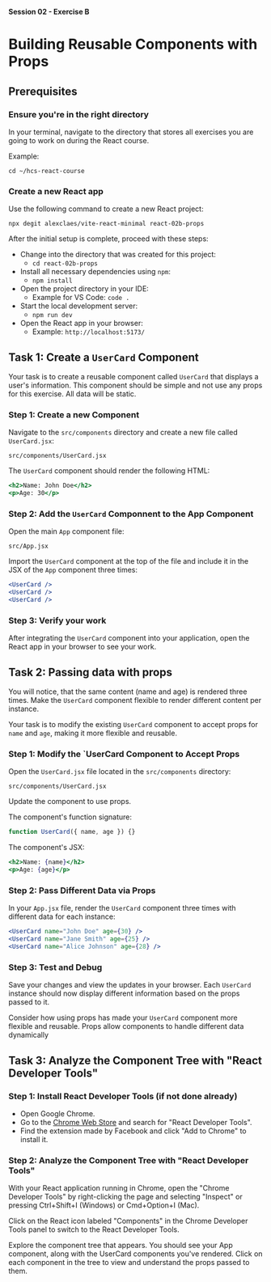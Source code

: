 **Session 02 - Exercise B**

# Building Reusable Components with Props

## Prerequisites

### Ensure you're in the right directory

In your terminal, navigate to the directory that stores all exercises you are going to work on during the React course.

Example:

```
cd ~/hcs-react-course
```

### Create a new React app

Use the following command to create a new React project:

```
npx degit alexclaes/vite-react-minimal react-02b-props
```

After the initial setup is complete, proceed with these steps:

- Change into the directory that was created for this project:
    - `cd react-02b-props`
- Install all necessary dependencies using `npm`:
    - `npm install`
- Open the project directory in your IDE:
    - Example for VS Code: `code .`
- Start the local development server:
    - `npm run dev`
- Open the React app in your browser:
    - Example: `http://localhost:5173/`

## Task 1: Create a `UserCard` Component

Your task is to create a reusable component called `UserCard` that displays a user's information. This component should be simple and not use any props for this exercise. All data will be static.

### Step 1: Create a new Component

Navigate to the `src/components` directory and create a new file called `UserCard.jsx`:

```
src/components/UserCard.jsx
```

The `UserCard` component should render the following HTML:

```jsx
<h2>Name: John Doe</h2>
<p>Age: 30</p>
```

### Step 2: Add the `UserCard` Componnent to the App Component

Open the main `App` component file:

```
src/App.jsx
```

Import the `UserCard` component at the top of the file and include it in the JSX of the `App` component three times:

```jsx
<UserCard />
<UserCard />
<UserCard />
```

### Step 3: Verify your work

After integrating the `UserCard` component into your application, open the React app in your browser to see your work.

## Task 2: Passing data with props

You will notice, that the same content (name and age) is rendered three times. Make the `UserCard` component flexible to render different content per instance.

Your task is to modify the existing `UserCard` component to accept props for `name` and `age`, making it more flexible and reusable.

### Step 1: Modify the `UserCard Component to Accept Props

Open the `UserCard.jsx` file located in the `src/components` directory:

```
src/components/UserCard.jsx
```

Update the component to use props.

The component's function signature:

```jsx
function UserCard({ name, age }) {}
```
 
The component's JSX:

```jsx
<h2>Name: {name}</h2>
<p>Age: {age}</p>
```

### Step 2: Pass Different Data via Props

In your `App.jsx` file, render the `UserCard` component three times with different data for each instance:

```jsx
<UserCard name="John Doe" age={30} />
<UserCard name="Jane Smith" age={25} />
<UserCard name="Alice Johnson" age={28} />
```

### Step 3: Test and Debug 

Save your changes and view the updates in your browser. Each `UserCard` instance should now display different information based on the props passed to it.

Consider how using props has made your `UserCard` component more flexible and reusable. Props allow components to handle different data dynamically

## Task 3: Analyze the Component Tree with "React Developer Tools"

### Step 1: Install React Developer Tools (if not done already)

- Open Google Chrome.
- Go to the [Chrome Web Store](https://chromewebstore.google.com/) and search for "React Developer Tools".
- Find the extension made by Facebook and click "Add to Chrome" to install it.

### Step 2: Analyze the Component Tree with "React Developer Tools"

With your React application running in Chrome, open the "Chrome Developer Tools" by right-clicking the page and selecting "Inspect" or pressing Ctrl+Shift+I (Windows) or Cmd+Option+I (Mac).

Click on the React icon labeled "Components" in the Chrome Developer Tools panel to switch to the React Developer Tools.

Explore the component tree that appears. You should see your App component, along with the UserCard components you've rendered. Click on each component in the tree to view and understand the props passed to them.
